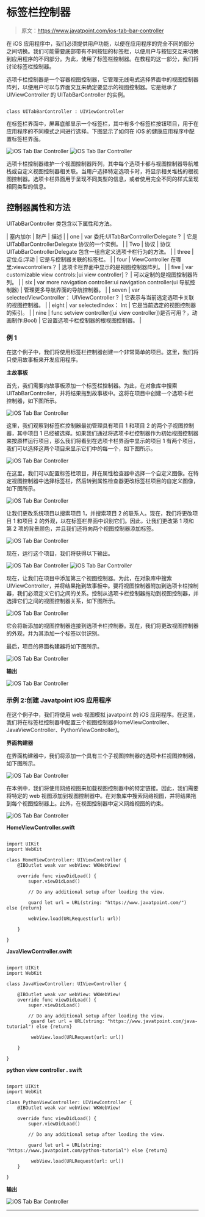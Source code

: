 # 标签栏控制器

> 原文：<https://www.javatpoint.com/ios-tab-bar-controller>

在 iOS 应用程序中，我们必须提供用户功能，以便在应用程序的完全不同的部分之间切换。我们可能需要底部带有不同按钮的标签栏，以便用户与按钮交互来切换到应用程序的不同部分。为此，使用了标签栏控制器。在教程的这一部分，我们将讨论标签栏控制器。

选项卡栏控制器是一个容器视图控制器，它管理无线电式选择界面中的视图控制器阵列，以便用户可以与界面交互来确定要显示的视图控制器。它是继承了 UIViewController 的 UITabBarController 的实例。

```

class UITabBarController : UIViewController 

```

在标签栏界面中，屏幕底部显示一个标签栏，其中有多个标签栏按钮项目，用于在应用程序的不同模式之间进行选择。下图显示了如何在 iOS 的健康应用程序中配置标签栏界面。

![iOS Tab Bar Controller](img/1d4becd907873c0b7d781a949391166b.png) ![iOS Tab Bar Controller](img/fb51986f5bdf4612ed2ba2c63815cee3.png)

选项卡栏控制器维护一个视图控制器阵列，其中每个选项卡都与视图控制器导航堆栈或自定义视图控制器相关联。当用户选择特定选项卡时，将显示相关堆栈的根视图控制器。选项卡栏界面用于呈现不同类型的信息，或者使用完全不同的样式呈现相同类型的信息。

## 控制器属性和方法

UITabBarController 类包含以下属性和方法。

| 塞内加尔 | 财产 | 描述 |
| one | var 委托:UITabBarControllerDelegate？ | 它是 UITabBarControllerDelegate 协议的一个实例。 |
| Two | 协议 | 协议 UITabBarControllerDelegate 包含一组自定义选项卡栏行为的方法。 |
| three | 定位点:浮动 | 它是与控制器关联的标签栏。 |
| four | ViewController 在哪里:viewcontrollers？ | 选项卡栏界面中显示的是视图控制器阵列。 |
| five | var customizable view controls:[ui view controller]？ | 可以定制的是视图控制器阵列。 |
| six | var more navigation controller:ui navigation controller(ui 导航控制器) | 管理更多导航界面的导航控制器。 |
| seven | var selectedViewController： UIViewController？ | 它表示与当前选定选项卡关联的视图控制器。 |
| eight | var selectedIndex： Int | 它是当前选定的视图控制器的索引。 |
| nine | func setview controller([ui view controller])是否可用？，动画制作:Bool) | 它设置选项卡栏控制器的根视图控制器。 |

### 例 1

在这个例子中，我们将使用标签栏控制器创建一个非常简单的项目。这里，我们将只使用故事板来开发应用程序。

**主故事板**

首先，我们需要向故事板添加一个标签栏控制器。为此，在对象库中搜索 UITabBarController，并将结果拖到故事板中。这将在项目中创建一个选项卡栏控制器，如下图所示。

![iOS Tab Bar Controller](img/fb62c84224a4cb3d70e79f475e2a6edf.png)

这里，我们观察到标签栏控制器最初管理具有项目 1 和项目 2 的两个子视图控制器，其中项目 1 已经被选择。如果我们通过将选项卡栏控制器作为初始视图控制器来按原样运行项目，那么我们将看到在选项卡栏界面中显示的项目 1 有两个项目，我们可以选择这两个项目来显示它们中的每一个，如下图所示。

![iOS Tab Bar Controller](img/ef2f311bc7b9c0672ec0b014040ec931.png)

在这里，我们可以配置标签栏项目，并在属性检查器中选择一个自定义图像。在特定视图控制器中选择标签栏，然后转到属性检查器更改标签栏项目的自定义图像，如下图所示。

![iOS Tab Bar Controller](img/3437ff194b7df9460d2e0c90ce1c00d2.png)

让我们更改系统项目以搜索项目 1，并搜索项目 2 的联系人。现在，我们将更改项目 1 和项目 2 的外观，以在标签栏界面中识别它们。因此，让我们更改第 1 项和第 2 项的背景颜色，并且我们还将向两个视图控制器添加标签。

![iOS Tab Bar Controller](img/553d41da01c6914af978e035fc44da97.png)

现在，运行这个项目，我们将获得以下输出。

![iOS Tab Bar Controller](img/0a6801fe8de43a22514b4a05c5166a42.png) ![iOS Tab Bar Controller](img/cec16bf256f363c620a27a9ba14d31c0.png)

现在，让我们在项目中添加第三个视图控制器。为此，在对象库中搜索 UIViewController，并将结果拖到故事板中。要将视图控制器附加到选项卡栏控制器，我们必须定义它们之间的关系。控制从选项卡栏控制器拖动到视图控制器，并选择它们之间的视图控制器关系，如下图所示。

![iOS Tab Bar Controller](img/1a7f90662743ee7f3e6f2b290e097e66.png)

它会将新添加的视图控制器连接到选项卡栏控制器。现在，我们将更改视图控制器的外观，并为其添加一个标签以供识别。

最后，项目的界面构建器将如下图所示。

![iOS Tab Bar Controller](img/619478315ce787d5de033d433cc01068.png)

**输出**

![iOS Tab Bar Controller](img/d1683ba2f99345462d8fbaaf927a2b4c.png)

### 示例 2:创建 Javatpoint iOS 应用程序

在这个例子中，我们将使用 web 视图模拟 javatpoint 的 iOS 应用程序。在这里，我们将在标签栏控制器中配置三个视图控制器(HomeViewController、JavaViewController、PythonViewController)。

**界面构建器**

在界面构建器中，我们将添加一个具有三个子视图控制器的选项卡栏视图控制器，如下图所示。

![iOS Tab Bar Controller](img/13ae621e8c54c859360e87748ea45605.png)

在本例中，我们将使用网络视图来加载视图控制器中的特定链接。因此，我们需要将特定的 web 视图添加到视图控制器中。在对象库中搜索网络视图，并将结果拖到每个视图控制器上。此外，在视图控制器中定义网络视图的约束。

![iOS Tab Bar Controller](img/7667ac49beee63e733e26222ec04ce4f.png)

**HomeViewController.swift**

```

import UIKit
import WebKit

class HomeViewController: UIViewController {
    @IBOutlet weak var webView: WKWebView!

    override func viewDidLoad() {
        super.viewDidLoad()

        // Do any additional setup after loading the view.

        guard let url = URL(string: "https://www.javatpoint.com/") else {return}

        webView.load(URLRequest(url: url))

    }

}

```

**JavaViewController.swift**

```

import UIKit
import WebKit

class JavaViewController: UIViewController {

    @IBOutlet weak var webView: WKWebView!
    override func viewDidLoad() {
        super.viewDidLoad()

        // Do any additional setup after loading the view.
         guard let url = URL(string: "https://www.javatpoint.com/java-tutorial") else {return}

         webView.load(URLRequest(url: url))

    }

}

```

**python view controller . swift**

```

import UIKit
import WebKit

class PythonViewController: UIViewController {
    @IBOutlet weak var webView: WKWebView!

    override func viewDidLoad() {
        super.viewDidLoad()

        // Do any additional setup after loading the view.

        guard let url = URL(string: "https://www.javatpoint.com/python-tutorial") else {return}

         webView.load(URLRequest(url: url))
    }

}

```

**输出**

![iOS Tab Bar Controller](img/3bfba26c382b09385a11e0a87f3296d9.png)

* * *